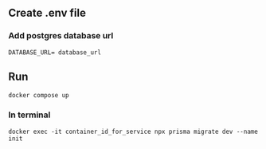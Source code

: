 ## Create .env file

### Add postgres database url
```
DATABASE_URL= database_url
```

## Run
```
docker compose up
```

### In terminal
```
docker exec -it container_id_for_service npx prisma migrate dev --name init
```
